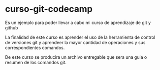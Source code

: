 # curso-git-codecamp
Es un ejemplo para poder llevar a cabo mi curso de aprendizaje de git y github

La finalidad de este curso es aprender el uso de la herramienta de control de versiones git
y aprendeer la mayor cantidad de operaciones y sus correspondientes comandos.

De este curso se producira un archivo entregable que sera una guia o resumen de los comandos
git.
